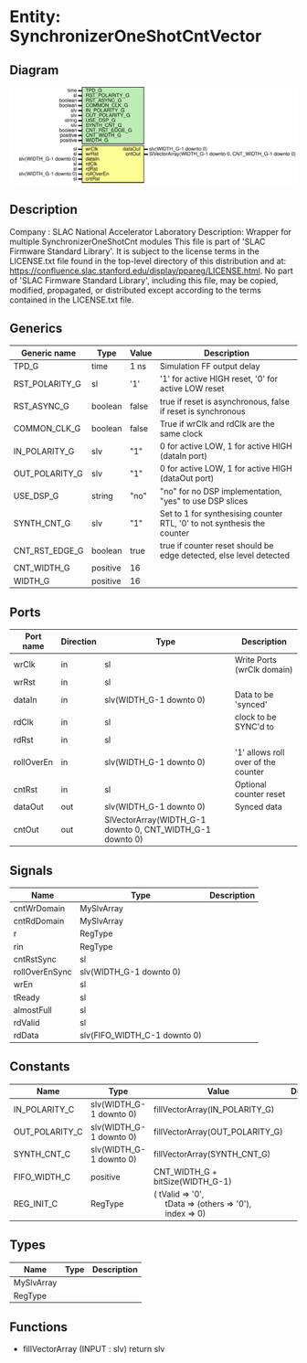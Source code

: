 # Entity: SynchronizerOneShotCntVector

## Diagram

![Diagram](SynchronizerOneShotCntVector.svg "Diagram")
## Description

Company    : SLAC National Accelerator Laboratory
Description: Wrapper for multiple SynchronizerOneShotCnt modules
This file is part of 'SLAC Firmware Standard Library'.
It is subject to the license terms in the LICENSE.txt file found in the
top-level directory of this distribution and at:
   https://confluence.slac.stanford.edu/display/ppareg/LICENSE.html.
No part of 'SLAC Firmware Standard Library', including this file,
may be copied, modified, propagated, or distributed except according to
the terms contained in the LICENSE.txt file.
## Generics

| Generic name   | Type     | Value | Description                                                             |
| -------------- | -------- | ----- | ----------------------------------------------------------------------- |
| TPD_G          | time     | 1 ns  | Simulation FF output delay                                              |
| RST_POLARITY_G | sl       | '1'   | '1' for active HIGH reset, '0' for active LOW reset                     |
| RST_ASYNC_G    | boolean  | false | true if reset is asynchronous, false if reset is synchronous            |
| COMMON_CLK_G   | boolean  | false | True if wrClk and rdClk are the same clock                              |
| IN_POLARITY_G  | slv      | "1"   | 0 for active LOW, 1 for active HIGH (dataIn port)                       |
| OUT_POLARITY_G | slv      | "1"   | 0 for active LOW, 1 for active HIGH (dataOut port)                      |
| USE_DSP_G      | string   | "no"  | "no" for no DSP implementation, "yes" to use DSP slices                 |
| SYNTH_CNT_G    | slv      | "1"   | Set to 1 for synthesising counter RTL, '0' to not synthesis the counter |
| CNT_RST_EDGE_G | boolean  | true  | true if counter reset should be edge detected, else level detected      |
| CNT_WIDTH_G    | positive | 16    |                                                                         |
| WIDTH_G        | positive | 16    |                                                                         |
## Ports

| Port name  | Direction | Type                                                      | Description                         |
| ---------- | --------- | --------------------------------------------------------- | ----------------------------------- |
| wrClk      | in        | sl                                                        | Write Ports (wrClk domain)          |
| wrRst      | in        | sl                                                        |                                     |
| dataIn     | in        | slv(WIDTH_G-1 downto 0)                                   | Data to be 'synced'                 |
| rdClk      | in        | sl                                                        | clock to be SYNC'd to               |
| rdRst      | in        | sl                                                        |                                     |
| rollOverEn | in        | slv(WIDTH_G-1 downto 0)                                   | '1' allows roll over of the counter |
| cntRst     | in        | sl                                                        | Optional counter reset              |
| dataOut    | out       | slv(WIDTH_G-1 downto 0)                                   | Synced data                         |
| cntOut     | out       | SlVectorArray(WIDTH_G-1 downto 0, CNT_WIDTH_G-1 downto 0) |                                     |
## Signals

| Name           | Type                         | Description |
| -------------- | ---------------------------- | ----------- |
| cntWrDomain    | MySlvArray                   |             |
| cntRdDomain    | MySlvArray                   |             |
| r              | RegType                      |             |
| rin            | RegType                      |             |
| cntRstSync     | sl                           |             |
| rollOverEnSync | slv(WIDTH_G-1 downto 0)      |             |
| wrEn           | sl                           |             |
| tReady         | sl                           |             |
| almostFull     | sl                           |             |
| rdValid        | sl                           |             |
| rdData         | slv(FIFO_WIDTH_C-1 downto 0) |             |
## Constants

| Name           | Type                    | Value                                                                                                                                               | Description |
| -------------- | ----------------------- | --------------------------------------------------------------------------------------------------------------------------------------------------- | ----------- |
| IN_POLARITY_C  | slv(WIDTH_G-1 downto 0) |  fillVectorArray(IN_POLARITY_G)                                                                                                                     |             |
| OUT_POLARITY_C | slv(WIDTH_G-1 downto 0) |  fillVectorArray(OUT_POLARITY_G)                                                                                                                    |             |
| SYNTH_CNT_C    | slv(WIDTH_G-1 downto 0) |  fillVectorArray(SYNTH_CNT_G)                                                                                                                       |             |
| FIFO_WIDTH_C   | positive                |  CNT_WIDTH_G + bitSize(WIDTH_G-1)                                                                                                                   |             |
| REG_INIT_C     | RegType                 |  (       tValid => '0',<br><span style="padding-left:20px">       tData  => (others => '0'),<br><span style="padding-left:20px">       index  => 0) |             |
## Types

| Name       | Type | Description |
| ---------- | ---- | ----------- |
| MySlvArray |      |             |
| RegType    |      |             |
## Functions
- fillVectorArray <font id="function_arguments">(INPUT : slv) </font> <font id="function_return">return slv </font>
